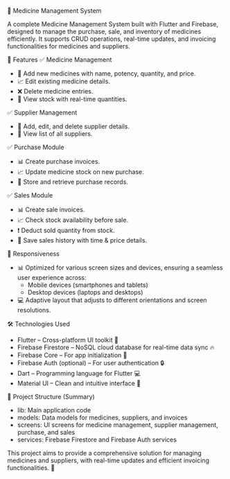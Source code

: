 💊 Medicine Management System

A complete Medicine Management System built with Flutter and Firebase, designed to manage the purchase, sale, and inventory of medicines efficiently. It supports CRUD operations, real-time updates, and invoicing functionalities for medicines and suppliers.

🚀 Features
✅ Medicine Management
- 📝 Add new medicines with name, potency, quantity, and price.
- 📈 Edit existing medicine details.
- ❌ Delete medicine entries.
- 👀 View stock with real-time quantities.

✅ Supplier Management
- 📝 Add, edit, and delete supplier details.
- 👀 View list of all suppliers.

✅ Purchase Module
- 📊 Create purchase invoices.
- 📈 Update medicine stock on new purchase.
- 💾 Store and retrieve purchase records.

✅ Sales Module
- 📊 Create sale invoices.
- 📈 Check stock availability before sale.
- ❗ Deduct sold quantity from stock.
- 💾 Save sales history with time & price details.

📱 Responsiveness
- 📊 Optimized for various screen sizes and devices, ensuring a seamless user experience across:
    - Mobile devices (smartphones and tablets)
    - Desktop devices (laptops and desktops)
- 💻 Adaptive layout that adjusts to different orientations and screen resolutions.

🛠 Technologies Used
- Flutter – Cross-platform UI toolkit 🚀
- Firebase Firestore – NoSQL cloud database for real-time data sync 🔥
- Firebase Core – For app initialization 🔑
- Firebase Auth (optional) – For user authentication 🔒
- Dart – Programming language for Flutter 💻
- Material UI – Clean and intuitive interface 🎨

📂 Project Structure (Summary)
- lib: Main application code
- models: Data models for medicines, suppliers, and invoices
- screens: UI screens for medicine management, supplier management, purchase, and sales
- services: Firebase Firestore and Firebase Auth services

This project aims to provide a comprehensive solution for managing medicines and suppliers, with real-time updates and efficient invoicing functionalities. 💪


